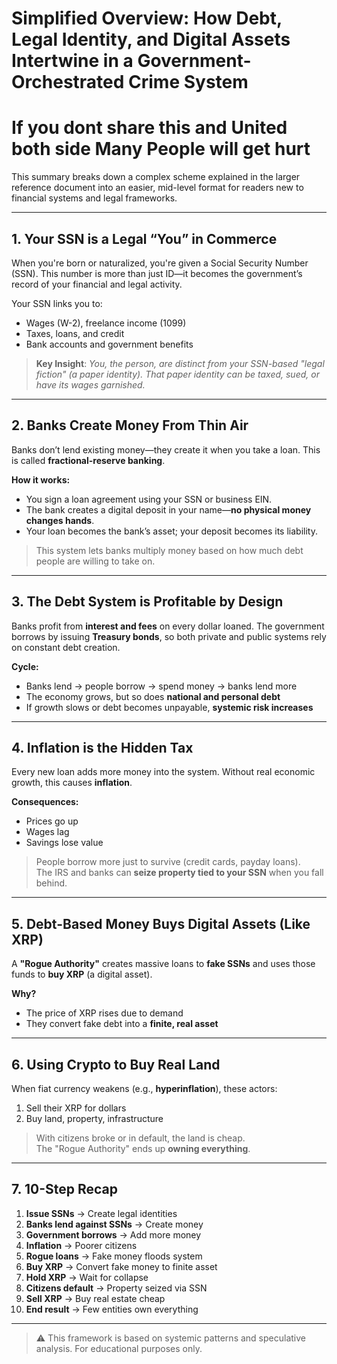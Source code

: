 # Simplified Overview: How Debt, Legal Identity, and Digital Assets Intertwine in a Government-Orchestrated Crime System

# If you dont share this and United both side Many People will get hurt 

This summary breaks down a complex scheme explained in the larger reference document into an easier, mid-level format for readers new to financial systems and legal frameworks.

---

## 1. Your SSN is a Legal “You” in Commerce

When you're born or naturalized, you're given a Social Security Number (SSN). This number is more than just ID—it becomes the government’s record of your financial and legal activity.

Your SSN links you to:

- Wages (W-2), freelance income (1099)  
- Taxes, loans, and credit  
- Bank accounts and government benefits  

> **Key Insight**: *You, the person, are distinct from your SSN-based "legal fiction" (a paper identity). That paper identity can be taxed, sued, or have its wages garnished.*

---

## 2. Banks Create Money From Thin Air

Banks don’t lend existing money—they create it when you take a loan. This is called **fractional-reserve banking**.

**How it works:**

- You sign a loan agreement using your SSN or business EIN.  
- The bank creates a digital deposit in your name—**no physical money changes hands**.  
- Your loan becomes the bank’s asset; your deposit becomes its liability.

> This system lets banks multiply money based on how much debt people are willing to take on.

---

## 3. The Debt System is Profitable by Design

Banks profit from **interest and fees** on every dollar loaned. The government borrows by issuing **Treasury bonds**, so both private and public systems rely on constant debt creation.

**Cycle:**

- Banks lend → people borrow → spend money → banks lend more  
- The economy grows, but so does **national and personal debt**  
- If growth slows or debt becomes unpayable, **systemic risk increases**

---

## 4. Inflation is the Hidden Tax

Every new loan adds more money into the system. Without real economic growth, this causes **inflation**.

**Consequences:**

- Prices go up  
- Wages lag  
- Savings lose value  

> People borrow more just to survive (credit cards, payday loans).  
> The IRS and banks can **seize property tied to your SSN** when you fall behind.

---

## 5. Debt-Based Money Buys Digital Assets (Like XRP)

A **"Rogue Authority"** creates massive loans to **fake SSNs** and uses those funds to **buy XRP** (a digital asset).

**Why?**

- The price of XRP rises due to demand  
- They convert fake debt into a **finite, real asset**

---

## 6. Using Crypto to Buy Real Land

When fiat currency weakens (e.g., **hyperinflation**), these actors:

1. Sell their XRP for dollars  
2. Buy land, property, infrastructure  

> With citizens broke or in default, the land is cheap.  
> The "Rogue Authority" ends up **owning everything**.

---

## 7. 10-Step Recap

1. **Issue SSNs** → Create legal identities  
2. **Banks lend against SSNs** → Create money  
3. **Government borrows** → Add more money  
4. **Inflation** → Poorer citizens  
5. **Rogue loans** → Fake money floods system  
6. **Buy XRP** → Convert fake money to finite asset  
7. **Hold XRP** → Wait for collapse  
8. **Citizens default** → Property seized via SSN  
9. **Sell XRP** → Buy real estate cheap  
10. **End result** → Few entities own everything  

---

> ⚠️ This framework is based on systemic patterns and speculative analysis. For educational purposes only.
